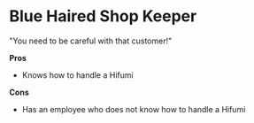 # Blue Haired Shop Keeper
"You need to be careful with that customer!"

**Pros**
* Knows how to handle a Hifumi

**Cons**
* Has an employee who does not know how to handle a Hifumi
</span>
